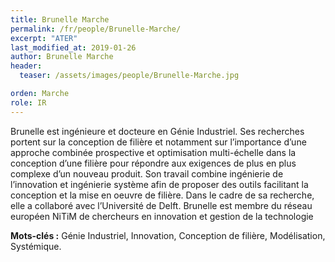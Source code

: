 ```yaml
---
title: Brunelle Marche
permalink: /fr/people/Brunelle-Marche/
excerpt: "ATER"
last_modified_at: 2019-01-26
author: Brunelle Marche
header:
  teaser: /assets/images/people/Brunelle-Marche.jpg

orden: Marche
role: IR
---
```


Brunelle est ingénieure et docteure en Génie Industriel. Ses recherches portent sur la conception de filière et notamment sur l’importance d’une approche combinée prospective et optimisation multi-échelle dans la conception d’une filière pour répondre aux exigences de plus en plus complexe d’un nouveau produit. Son travail combine ingénierie de l’innovation et ingénierie système afin de proposer des outils facilitant la conception et la mise en oeuvre de filière.  Dans le cadre de sa recherche, elle a collaboré avec l’Université de Delft.
Brunelle est membre du réseau européen NiTiM de chercheurs en innovation et gestion de la technologie

**Mots-clés :** Génie Industriel, Innovation, Conception de filière,  Modélisation, Systémique.
